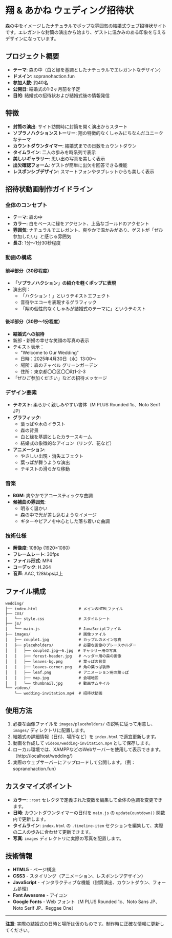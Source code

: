 # 翔 & あかね ウェディング招待状

森の中をイメージしたナチュラルでポップな雰囲気の結婚式ウェブ招待状サイトです。エレガントな封筒の演出から始まり、ゲストに温かみのある印象を与えるデザインになっています。

## プロジェクト概要

- **テーマ**: 森の中（白と緑を基調としたナチュラルでエレガントなデザイン）
- **ドメイン**: sopranohaction.fun
- **参加人数**: 約40名
- **公開日**: 結婚式の1-2ヶ月前を予定
- **目的**: 結婚式の招待状および結婚式後の情報発信

## 特徴

- **封筒の演出**: サイト訪問時に封筒を開く演出からスタート
- **ソプラノハクションストーリー**: 翔の特徴的なくしゃみにちなんだユニークなテーマ
- **カウントダウンタイマー**: 結婚式までの日数をカウントダウン
- **タイムライン**: 二人の歩みを時系列で表示
- **美しいギャラリー**: 思い出の写真を美しく表示
- **出欠確認フォーム**: ゲストが簡単に出欠を回答できる機能
- **レスポンシブデザイン**: スマートフォンやタブレットからも美しく表示

## 招待状動画制作ガイドライン

### 全体のコンセプト
- **テーマ**: 森の中
- **カラー**: 白をベースに緑をアクセント、上品なゴールドのアクセント
- **雰囲気**: ナチュラルでエレガント、爽やかで温かみがあり、ゲストが「ぜひ参加したい」と感じる雰囲気
- **長さ**: 1分〜1分30秒程度

### 動画の構成

#### 前半部分（30秒程度）
- **「ソプラノハクション」の紹介を軽くポップに表現**
- 演出例：
  - 「ハクション！」というテキストエフェクト
  - 音符やエコーを表現するグラフィック
  - 「翔の個性的なくしゃみが結婚式のテーマに」というテキスト

#### 後半部分（30秒〜1分程度）
- **結婚式への招待**
- 新郎・新婦の幸せな笑顔の写真の表示
- テキスト表示：
  - "Welcome to Our Wedding"
  - 日時：2025年4月30日（水）13:00〜
  - 場所：森のチャペル グリーンガーデン
  - 住所：東京都〇〇区〇〇町1-2-3
- 「ぜひご参加ください」などの招待メッセージ

### デザイン要素
- **テキスト**: 柔らかく親しみやすい書体（M PLUS Rounded 1c、Noto Serif JP）
- **グラフィック**: 
  - 葉っぱや木のイラスト
  - 森の背景
  - 白と緑を基調としたカラースキーム
  - 結婚式の象徴的なアイコン（リング、花など）
- **アニメーション**: 
  - やさしい出現・消失エフェクト
  - 葉っぱが舞うような演出
  - テキストの滑らかな移動

### 音楽
- **BGM**: 爽やかでアコースティックな曲調
- **候補曲の雰囲気**: 
  - 明るく温かい
  - 森の中で光が差し込むようなイメージ
  - ギターやピアノを中心とした落ち着いた曲調

### 技術仕様
- **解像度**: 1080p (1920×1080)
- **フレームレート**: 30fps
- **ファイル形式**: MP4
- **コーデック**: H.264
- **音声**: AAC, 128kbps以上

## ファイル構成

```
wedding/
├── index.html                  # メインのHTMLファイル
├── css/
│   └── style.css               # スタイルシート
├── js/
│   └── main.js                 # JavaScriptファイル
├── images/                     # 画像ファイル
│   ├── couple1.jpg             # カップルのメイン写真
│   ├── placeholders/           # 必要な画像のプレースホルダー
│   │   ├── couple2.jpg〜6.jpg  # ギャラリー用の写真
│   │   ├── forest-header.jpg   # ヘッダー用の森の画像
│   │   ├── leaves-bg.png       # 葉っぱの背景
│   │   ├── leaves-corner.png   # 角の葉っぱ装飾
│   │   ├── leaf.png            # アニメーション用の葉っぱ
│   │   ├── map.jpg             # 会場地図
│   │   └── thumbnail.jpg       # 動画サムネイル
└── videos/
    └── wedding-invitation.mp4  # 招待状動画
```

## 使用方法

1. 必要な画像ファイルを `images/placeholders/` の説明に従って用意し、`images/` ディレクトリに配置します。
2. 結婚式の詳細情報（日付、場所など）を `index.html` で適宜更新します。
3. 動画を作成して `videos/wedding-invitation.mp4` として保存します。
4. ローカル環境では、XAMPPなどのWebサーバーを使用して表示できます。（http://localhost/wedding/）
5. 実際のウェブサーバーにアップロードして公開します。（例：sopranohaction.fun）

## カスタマイズポイント

- **カラー**: `:root` セレクタで定義された変数を編集して全体の色調を変更できます。
- **日時**: カウントダウンタイマーの日付を `main.js` の `updateCountdown()` 関数内で更新します。
- **タイムライン**: `index.html` の `.timeline-item` セクションを編集して、実際の二人の歩みに合わせて更新できます。
- **写真**: `images` ディレクトリに実際の写真を配置します。

## 技術情報

- **HTML5** - ページ構造
- **CSS3** - スタイリング（アニメーション、レスポンシブデザイン）
- **JavaScript** - インタラクティブな機能（封筒演出、カウントダウン、フォーム処理）
- **Font Awesome** - アイコン
- **Google Fonts** - Web フォント（M PLUS Rounded 1c、Noto Sans JP、Noto Serif JP、Reggae One）

---

**注意**: 実際の結婚式の日時と場所は仮のものです。制作時に正確な情報に更新してください。 